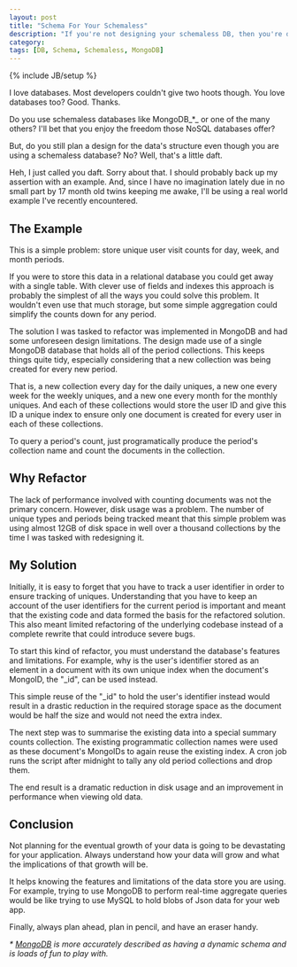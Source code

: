 ```yaml
---
layout: post
title: "Schema For Your Schemaless"
description: "If you're not designing your schemaless DB, then you're doing it wrong"
category: 
tags: [DB, Schema, Schemaless, MongoDB]
---
```

{% include JB/setup %}

I love databases. Most developers couldn't give two hoots though. You love databases too? Good. Thanks. 

Do you use schemaless databases like MongoDB_*_ or one of the many others? I'll bet that you enjoy the freedom those NoSQL databases offer?

But, do you still plan a design for the data's structure even though you are using a schemaless database? No? Well, that's a little daft.


<!--more-->

Heh, I just called you daft. Sorry about that. I should probably back up my assertion with an example. And, since I have no imagination lately due in no small part by 17 month old twins keeping me awake, I'll be using a real world example I've recently encountered.

## The Example
This is a simple problem: store unique user visit counts for day, week, and month periods.

If you were to store this data in a relational database you could get away with a single table. With clever use of fields and indexes this approach is probably the simplest of all the ways you could solve this problem. It wouldn't even use that much storage, but some simple aggregation could simplify the counts down for any period.

The solution I was tasked to refactor was implemented in MongoDB and had some unforeseen design limitations. The design made use of a single MongoDB database that holds all of the period collections. This keeps things quite tidy, especially considering that a new collection was being created for every new period. 

That is, a new collection every day for the daily uniques, a new one every week for the weekly uniques, and a new one every month for the monthly uniques. And each of these collections would store the user ID and give this ID a unique index to ensure only one document is created for every user in each of these collections.

To query a period's count, just programatically produce the period's collection name and count the documents in the collection.

## Why Refactor
The lack of performance involved with counting documents was not the primary concern. However, disk usage was a problem. The number of unique types and periods being tracked meant that this simple problem was using almost 12GB of disk space in well over a thousand collections by the time I was tasked with redesigning it.

## My Solution
Initially, it is easy to forget that you have to track a user identifier in order to ensure tracking of uniques. Understanding that you have to keep an account of the user identifiers for the current period is important and meant that the existing code and data formed the basis for the refactored solution. This also meant limited refactoring of the underlying codebase instead of a complete rewrite that could introduce severe bugs.

To start this kind of refactor, you must understand the database's features and limitations. For example, why is the user's identifier stored as an element in a document with its own unique index when the document's MongoID, the "_id", can be used instead.

This simple reuse of the "_id" to hold the user's identifier instead would result in a drastic reduction in the required storage space as the document would be half the size and would not need the extra index.

The next step was to summarise the existing data into a special summary counts collection. The existing programmatic collection names were used as these document's MongoIDs to again reuse the existing index. A cron job runs the script after midnight to tally any old period collections and drop them.

The end result is a dramatic reduction in disk usage and an improvement in performance when viewing old data. 

## Conclusion
Not planning for the eventual growth of your data is going to be devastating for your application. Always understand how your data will grow and what the implications of that growth will be.

It helps knowing the features and limitations of the data store you are using. For example, trying to use MongoDB to perform real-time aggregate queries would be like trying to use MySQL to hold blobs of Json data for your web app.

Finally, always plan ahead, plan in pencil, and have an eraser handy.

_\* [MongoDB](http://www.mongodb.org/) is more accurately described as having a dynamic schema and is loads of fun to play with._